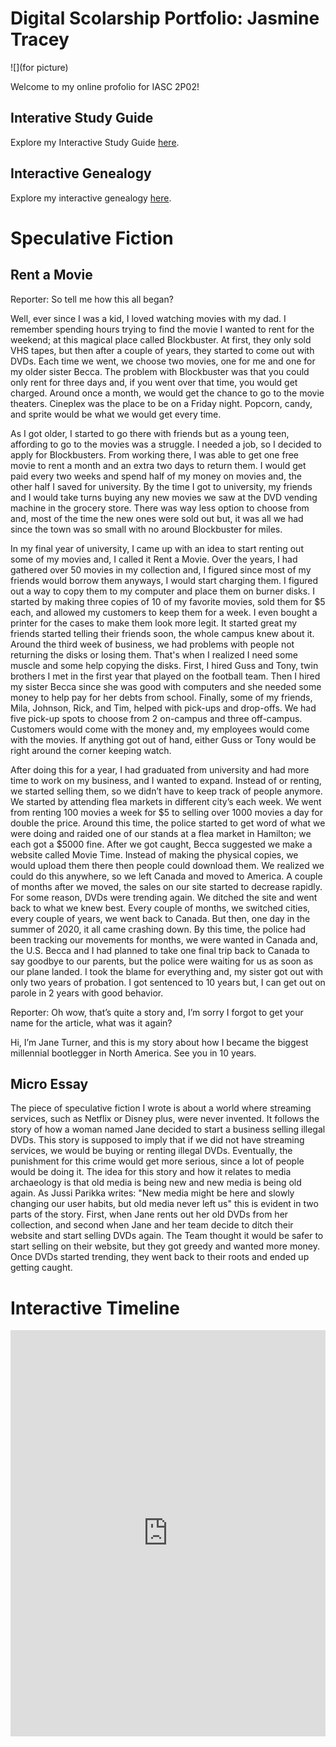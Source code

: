 # Digital Scolarship Portfolio: Jasmine Tracey

![](for picture)

Welcome to my online profolio for IASC 2P02!

## Interative Study Guide 

Explore my Interactive Study Guide [here](2P02Team1InteractiveStudyGuide.html).

## Interactive Genealogy 

Explore my interactive genealogy [here](2P02InteractiveGenealogy.html).

# Speculative Fiction 

## Rent a Movie
Reporter: So tell me how this all began? 

Well, ever since I was a kid, I loved watching movies with my dad. I remember spending hours trying to find the movie I wanted to rent for the weekend; at this magical place called Blockbuster. At first, they only sold VHS tapes, but then after a couple of years, they started to come out with DVDs. Each time we went, we choose two movies, one for me and one for my older sister Becca. The problem with Blockbuster was that you could only rent for three days and, if you went over that time, you would get charged. Around once a month, we would get the chance to go to the movie theaters. Cineplex was the place to be on a Friday night. Popcorn, candy, and sprite would be what we would get every time.

As I got older, I started to go there with friends but as a young teen, affording to go to the movies was a struggle. I needed a job, so I decided to apply for Blockbusters. From working there, I was able to get one free movie to rent a month and an extra two days to return them. I would get paid every two weeks and spend half of my money on movies and, the other half I  saved for university. By the time I got to university, my friends and I would take turns buying any new movies we saw at the DVD vending machine in the grocery store. There was way less option to choose from and, most of the time the new ones were sold out but, it was all we had since the town was so small with no around Blockbuster for miles.

In my final year of university, I came up with an idea to start renting out some of my movies and, I called it Rent a Movie. Over the years, I had gathered over 50 movies in my collection and, I figured since most of my friends would borrow them anyways, I would start charging them. I figured out a way to copy them to my computer and place them on burner disks. I started by making three copies of 10 of my favorite movies, sold them for $5 each, and allowed my customers to keep them for a week. I even bought a printer for the cases to make them look more legit. It started great my friends started telling their friends soon, the whole campus knew about it. Around the third week of business, we had problems with people not returning the disks or losing them. That's when I realized I need some muscle and some help copying the disks. First, I hired Guss and Tony, twin brothers I met in the first year that played on the football team. Then I hired my sister Becca since she was good with computers and she needed some money to help pay for her debts from school. Finally, some of my friends, Mila, Johnson, Rick, and Tim, helped with pick-ups and drop-offs. We had five pick-up spots to choose from 2 on-campus and three off-campus. Customers would come with the money and, my employees would come with the movies. If anything got out of hand, either Guss or Tony would be right around the corner keeping watch.   

After doing this for a year, I had graduated from university and had more time to work on my business, and I wanted to expand. Instead of or renting, we started selling them, so we didn’t have to keep track of people anymore. We started by attending flea markets in different city’s each week. We went from renting 100 movies a week for $5 to selling over 1000 movies a day for double the price. Around this time, the police started to get word of what we were doing and raided one of our stands at a  flea market in Hamilton; we each got a $5000 fine. After we got caught, Becca suggested we make a website called Movie Time. Instead of making the physical copies, we would upload them there then people could download them. We realized we could do this anywhere, so we left Canada and moved to America. A couple of months after we moved, the sales on our site started to decrease rapidly. For some reason, DVDs were trending again. We ditched the site and went back to what we knew best. Every couple of months, we switched cities, every couple of years, we went back to Canada. But then, one day in the summer of 2020, it all came crashing down. By this time, the police had been tracking our movements for months, we were wanted in Canada and, the U.S. Becca and I had planned to take one final trip back to Canada to say goodbye to our parents, but the police were waiting for us as soon as our plane landed. I took the blame for everything and, my sister got out with only two years of probation. I got sentenced to 10 years but, I can get out on parole in 2 years with good behavior.

Reporter: Oh wow, that’s quite a story and, I’m sorry I forgot to get your name for the article, what was it again?

Hi, I’m Jane Turner, and this is my story about how I became the biggest millennial bootlegger in North America. See you in 10 years.


## Micro Essay 
The piece of speculative fiction I wrote is about a world where streaming services, such as Netflix or Disney plus, were never invented. It follows the story of how a woman named Jane decided to start a business selling illegal DVDs. This story is supposed to imply that if we did not have streaming services, we would be buying or renting illegal DVDs. Eventually, the punishment for this crime would get more serious, since a lot of people would be doing it. The idea for this story and how it relates to media archaeology is that old media is being new and new media is being old again. As Jussi Parikka writes: "New media might be here and slowly changing our user habits, but old media never left us" this is evident in two parts of the story. First, when Jane rents out her old DVDs from her collection, and second when Jane and her team decide to ditch their website and start selling DVDs again. The Team thought it would be safer to start selling on their website, but they got greedy and wanted more money. Once DVDs started trending, they went back to their roots and ended up getting caught.

# Interactive Timeline
<iframe src='https://cdn.knightlab.com/libs/timeline3/latest/embed/index.html?source=1NyX3ZQYjXWqMvrCruExplSADKuw5ijtoMc0iexfrh3s&font=Default&lang=en&initial_zoom=2&height=650' width='100%' height='650' webkitallowfullscreen mozallowfullscreen allowfullscreen frameborder='0'></iframe>
